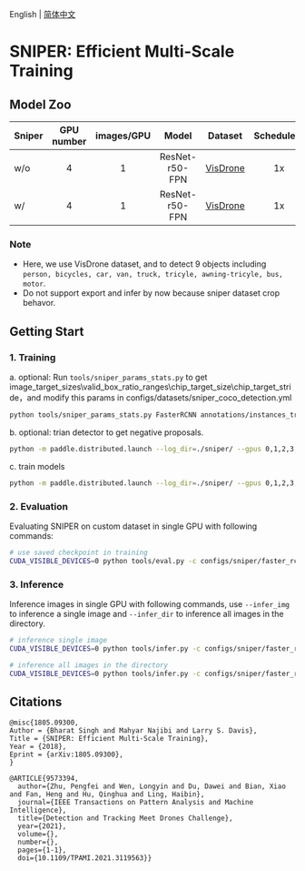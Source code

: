 English | [简体中文](README_cn.md)

# SNIPER: Efficient Multi-Scale Training

## Model Zoo

| Sniper   | GPU number    | images/GPU |    Model  |    Dataset     | Schedulers | Box AP |          Download                  | Config |
| :---------------- | :-------------------: | :------------------: | :-----: | :-----: | :------------: | :-----: | :-----------------------------------------------------: | :-----: |
| w/o   |    4    |    1    | ResNet-r50-FPN      | [VisDrone](https://github.com/VisDrone/VisDrone-Dataset)  |   1x    |  23.3  | [Download Link](https://bj.bcebos.com/v1/paddledet/models/faster_rcnn_r50_fpn_1x_visdrone.pdparams ) | [config](./faster_rcnn_r50_fpn_1x_visdrone.yml) |
| w/ |    4    |    1    | ResNet-r50-FPN      | [VisDrone](https://github.com/VisDrone/VisDrone-Dataset)   |   1x    |  29.7  | [Download Link](https://bj.bcebos.com/v1/paddledet/models/faster_rcnn_r50_fpn_1x_sniper_visdrone.pdparams) | [config](./faster_rcnn_r50_fpn_1x_sniper_visdrone.yml) |

### Note
- Here, we use VisDrone dataset, and to detect 9 objects including `person, bicycles, car, van, truck, tricyle, awning-tricyle, bus, motor`.
- Do not support export and infer by now because sniper dataset crop behavor.

## Getting Start
### 1. Training
a. optional: Run `tools/sniper_params_stats.py` to get image_target_sizes\valid_box_ratio_ranges\chip_target_size\chip_target_stride，and modify this params in configs/datasets/sniper_coco_detection.yml
```bash
python tools/sniper_params_stats.py FasterRCNN annotations/instances_train2017.json
```
b. optional: trian detector to get negative proposals.
```bash
python -m paddle.distributed.launch --log_dir=./sniper/ --gpus 0,1,2,3,4,5,6,7 tools/train.py -c configs/sniper/faster_rcnn_r50_fpn_1x_sniper_visdrone.yml --save_proposals --proposals_path=./proposals.json &>sniper.log 2>&1 &
```
c. train models
```bash
python -m paddle.distributed.launch --log_dir=./sniper/ --gpus 0,1,2,3,4,5,6,7 tools/train.py -c configs/sniper/faster_rcnn_r50_fpn_1x_sniper_visdrone.yml --eval &>sniper.log 2>&1 &
```

### 2. Evaluation
Evaluating SNIPER on custom dataset in single GPU with following commands:
```bash
# use saved checkpoint in training
CUDA_VISIBLE_DEVICES=0 python tools/eval.py -c configs/sniper/faster_rcnn_r50_fpn_1x_sniper_visdrone.yml -o weights=output/faster_rcnn_r50_fpn_1x_sniper_visdrone/model_final
```

### 3. Inference
Inference images in single GPU with following commands, use `--infer_img` to inference a single image and `--infer_dir` to inference all images in the directory.

```bash
# inference single image
CUDA_VISIBLE_DEVICES=0 python tools/infer.py -c configs/sniper/faster_rcnn_r50_fpn_1x_sniper_visdrone.yml -o weights=output/faster_rcnn_r50_fpn_1x_sniper_visdrone/model_final --infer_img=demo/P0861__1.0__1154___824.png

# inference all images in the directory
CUDA_VISIBLE_DEVICES=0 python tools/infer.py -c configs/sniper/faster_rcnn_r50_fpn_1x_sniper_visdrone.yml -o weights=output/faster_rcnn_r50_fpn_1x_sniper_visdrone/model_final --infer_dir=demo
```

## Citations
```
@misc{1805.09300,
Author = {Bharat Singh and Mahyar Najibi and Larry S. Davis},
Title = {SNIPER: Efficient Multi-Scale Training},
Year = {2018},
Eprint = {arXiv:1805.09300},
}

@ARTICLE{9573394,
  author={Zhu, Pengfei and Wen, Longyin and Du, Dawei and Bian, Xiao and Fan, Heng and Hu, Qinghua and Ling, Haibin},
  journal={IEEE Transactions on Pattern Analysis and Machine Intelligence},
  title={Detection and Tracking Meet Drones Challenge},
  year={2021},
  volume={},
  number={},
  pages={1-1},
  doi={10.1109/TPAMI.2021.3119563}}
```
